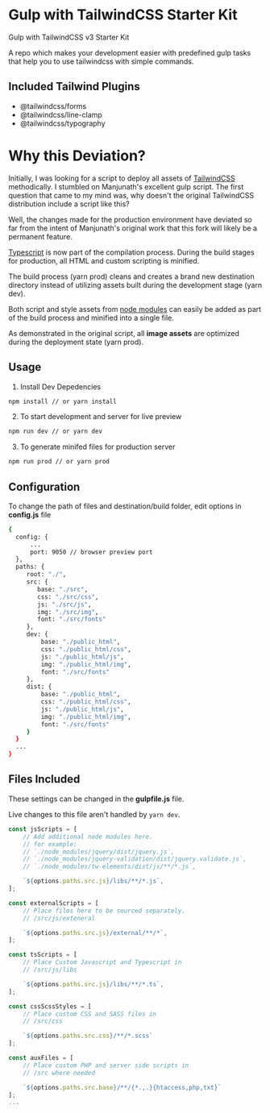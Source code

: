 # Gulp with TailwindCSS Starter Kit

Gulp with TailwindCSS v3 Starter Kit 

A repo which makes your development easier with predefined gulp tasks that
help you to use tailwindcss with simple commands.

## Included Tailwind Plugins

- @tailwindcss/forms
- @tailwindcss/line-clamp
- @tailwindcss/typography


# Why this Deviation?
Initially, I was looking for a script to deploy all assets of
[TailwindCSS](https://tailwindcss.com/) 
methodically. I stumbled on Manjunath's excellent gulp script. The first
question that came to my mind was, why doesn't the original TailwindCSS
distribution include a script like this?

Well, the changes made for the production environment have deviated so far
from the intent of Manjunath's original work that this fork will likely be
a permanent feature.

[Typescript](https://www.typescriptlang.org/) is now part of the compilation
process. During the build stages for production, all HTML and custom
scripting is minified.

The build process (yarn prod) cleans and creates a brand new destination
directory instead of utilizing assets built during the development stage (yarn dev).

Both script and style assets from [node modules](https://www.npmjs.com/) can
easily be added as part of the build process and minified into a single file.

As demonstrated in the original script, all <b>image assets</b> are optimized
during the deployment state (yarn prod).

## Usage

1. Install Dev Depedencies

```sh
npm install // or yarn install
```

2. To start development and server for live preview

```sh
npm run dev // or yarn dev
```

3. To generate minifed files for production server

```sh
npm run prod // or yarn prod
```

## Configuration

To change the path of files and destination/build folder, edit options in **config.js** file

```sh
{
  config: {
      ...
      port: 9050 // browser preview port
  },
  paths: {
     root: "./",
     src: {
        base: "./src",
        css: "./src/css",
        js: "./src/js",
        img: "./src/img",
        font: "./src/fonts"
     },
     dev: {
         base: "./public_html",
         css: "./public_html/css",
         js: "./public_html/js",
         img: "./public_html/img",
         font: "./src/fonts"
     },
     dist: {
         base: "./public_html",
         css: "./public_html/css",
         js: "./public_html/js",
         img: "./public_html/img",
         font: "./src/fonts"
     }
  }
  ...
}
```

## Files Included

These settings can be changed in the **gulpfile.js** file.

Live changes to this file aren't handled by `yarn dev`.

```js
const jsScripts = [
    // Add additional node modules here.
    // for example:
    // `./node_modules/jquery/dist/jquery.js`,
    // `./node_modules/jquery-validation/dist/jquery.validate.js`,
    // `./node_modules/tw-elements/dist/js/**/*.js`,

    `${options.paths.src.js}/libs/**/*.js`,
];

const externalScripts = [
    // Place files here to be sourced separately.
    // /src/js/exteneral

    `${options.paths.src.js}/external/**/*`,
];

const tsScripts = [
    // Place Custom Javascript and Typescript in
    // /src/js/libs

    `${options.paths.src.js}/libs/**/*.ts`,
];

const cssScssStyles = [
    // Place custom CSS and SASS files in
    // /src/css

    `${options.paths.src.css}/**/*.scss`
];

const auxFiles = [
    // Place custom PHP and server side scripts in
    // /src where needed

    `${options.paths.src.base}/**/{*.,.}{htaccess,php,txt}`
];
...
```
